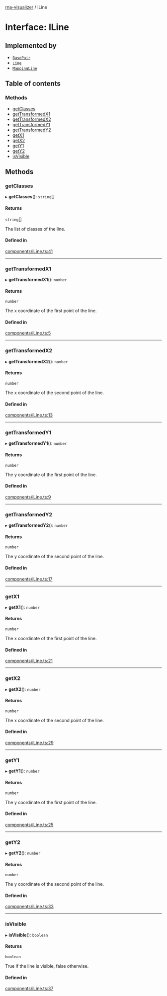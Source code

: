 [rna-visualizer](../README.md) / ILine

# Interface: ILine

## Implemented by

- [`BasePair`](../classes/BasePair.md)
- [`Line`](../classes/Line.md)
- [`MappingLine`](../classes/MappingLine.md)

## Table of contents

### Methods

- [getClasses](ILine.md#getclasses)
- [getTransformedX1](ILine.md#gettransformedx1)
- [getTransformedX2](ILine.md#gettransformedx2)
- [getTransformedY1](ILine.md#gettransformedy1)
- [getTransformedY2](ILine.md#gettransformedy2)
- [getX1](ILine.md#getx1)
- [getX2](ILine.md#getx2)
- [getY1](ILine.md#gety1)
- [getY2](ILine.md#gety2)
- [isVisible](ILine.md#isvisible)

## Methods

### getClasses

▸ **getClasses**(): `string`[]

#### Returns

`string`[]

The list of classes of the line.

#### Defined in

[components/iLine.ts:41](https://github.com/michalhercik/rna-visualizer/blob/a121084/lib/src/components/iLine.ts#L41)

___

### getTransformedX1

▸ **getTransformedX1**(): `number`

#### Returns

`number`

The x coordinate of the first point of the line.

#### Defined in

[components/iLine.ts:5](https://github.com/michalhercik/rna-visualizer/blob/a121084/lib/src/components/iLine.ts#L5)

___

### getTransformedX2

▸ **getTransformedX2**(): `number`

#### Returns

`number`

The x coordinate of the second point of the line.

#### Defined in

[components/iLine.ts:13](https://github.com/michalhercik/rna-visualizer/blob/a121084/lib/src/components/iLine.ts#L13)

___

### getTransformedY1

▸ **getTransformedY1**(): `number`

#### Returns

`number`

The y coordinate of the first point of the line.

#### Defined in

[components/iLine.ts:9](https://github.com/michalhercik/rna-visualizer/blob/a121084/lib/src/components/iLine.ts#L9)

___

### getTransformedY2

▸ **getTransformedY2**(): `number`

#### Returns

`number`

The y coordinate of the second point of the line.

#### Defined in

[components/iLine.ts:17](https://github.com/michalhercik/rna-visualizer/blob/a121084/lib/src/components/iLine.ts#L17)

___

### getX1

▸ **getX1**(): `number`

#### Returns

`number`

The x coordinate of the first point of the line.

#### Defined in

[components/iLine.ts:21](https://github.com/michalhercik/rna-visualizer/blob/a121084/lib/src/components/iLine.ts#L21)

___

### getX2

▸ **getX2**(): `number`

#### Returns

`number`

The x coordinate of the second point of the line.

#### Defined in

[components/iLine.ts:29](https://github.com/michalhercik/rna-visualizer/blob/a121084/lib/src/components/iLine.ts#L29)

___

### getY1

▸ **getY1**(): `number`

#### Returns

`number`

The y coordinate of the first point of the line.

#### Defined in

[components/iLine.ts:25](https://github.com/michalhercik/rna-visualizer/blob/a121084/lib/src/components/iLine.ts#L25)

___

### getY2

▸ **getY2**(): `number`

#### Returns

`number`

The y coordinate of the second point of the line.

#### Defined in

[components/iLine.ts:33](https://github.com/michalhercik/rna-visualizer/blob/a121084/lib/src/components/iLine.ts#L33)

___

### isVisible

▸ **isVisible**(): `boolean`

#### Returns

`boolean`

True if the line is visible, false otherwise.

#### Defined in

[components/iLine.ts:37](https://github.com/michalhercik/rna-visualizer/blob/a121084/lib/src/components/iLine.ts#L37)
